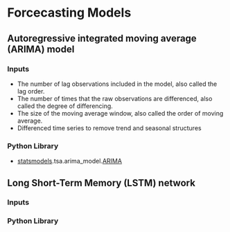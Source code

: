 # Forcecasting Models

## Autoregressive integrated moving average (ARIMA) model
### Inputs
- The number of lag observations included in the model, also called the lag order.
- The number of times that the raw observations are differenced, also called the degree of differencing.
- The size of the moving average window, also called the order of moving average.
- Differenced time series to remove trend and seasonal structures
### Python Library
- [statsmodels](https://pypi.org/project/statsmodels/).tsa.arima_model.[ARIMA](https://www.statsmodels.org/stable/generated/statsmodels.tsa.arima_model.ARIMA.html)

## Long Short-Term Memory (LSTM) network
### Inputs


### Python Library
